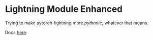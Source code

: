 # Lightning Module Enhanced

Trying to make pytorch-lightning more *pythonic*, whatever that means.

Docs [here](docs/).
